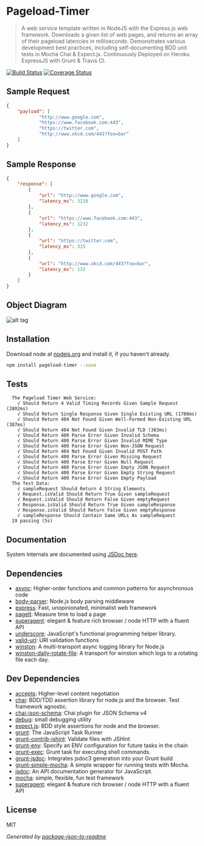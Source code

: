 Pageload-Timer
==============
> A web service template written in NodeJS with the Express.js web framework.
> Downloads a given list of web pages, and returns an array of their pageload latencies in milliseconds.
> Demonstrates various development best practices, including self-documenting BDD unit tests in Mocha Chai & Expect.js.
> Continuously Deployed on Heroku ExpressJS with Grunt & Travis CI.

[![Build Status](https://travis-ci.org/harvest316/pageload-timer.png?branch=master)](https://travis-ci.org/harvest316/pageload-timer) 
[![Coverage Status](https://coveralls.io/repos/github/harvest316/pageload-timer/badge.svg?branch=master)](https://coveralls.io/github/harvest316/pageload-timer?branch=master)

## Sample Request
```json
{
    "payload": [
            "http://www.google.com",
            "https://www.facebook.com:443",
            "https://twitter.com",
            "http://www.xkcd.com/443?foo=bar"
    ]
}
```

## Sample Response
```json
{
    "response": [
        {
            "url": "http://www.google.com",
            "latency_ms": 3210
        },
        {
            "url": "https://www.facebook.com:443",
            "latency_ms": 1232
        },
        {
            "url": "https://twitter.com",
            "latency_ms": 315
        },
        {
            "url": "http://www.xkcd.com/443?foo=bar",
            "latency_ms": 132
        }
    ]
}
```

## Object Diagram
![alt tag](https://cdn.rawgit.com/harvest316/pageload-timer/master/pageload-timer.svg)


## Installation

Download node at [nodejs.org](http://nodejs.org) and install it, if you haven't already.

```sh
npm install pageload-timer --save
```


## Tests

```
  The Pageload Timer Web Service: 
    √ Should Return 4 Valid Timing Records Given Sample Request (2802ms)
    √ Should Return Single Response Given Single Existing URL (1788ms)
    √ Should Return 404 Not Found Given Well-Formed Non-Existing URL (387ms)
    √ Should Return 404 Not Found Given Invalid TLD (383ms)
    √ Should Return 400 Parse Error Given Invalid Schema
    √ Should Return 400 Parse Error Given Invalid MIME Type
    √ Should Return 400 Parse Error Given Non-JSON Request
    √ Should Return 404 Not Found Given Invalid POST Path
    √ Should Return 400 Parse Error Given Missing Request
    √ Should Return 400 Parse Error Given Null Request
    √ Should Return 400 Parse Error Given Empty JSON Request
    √ Should Return 400 Parse Error Given Empty String Request
    √ Should Return 400 Parse Error Given Empty Payload
  The Test Data: 
    √ sampleRequest Should Return 4 String Elements
    √ Request.isValid Should Return True Given sampleRequest
    √ Request.isValid Should Return False Given emptyRequest
    √ Response.isValid Should Return True Given sampleResponse
    √ Response.isValid Should Return False Given emptyResponse
    √ sampleResponse Should Contain Same URLs As sampleRequest
  19 passing (5s)

```

## Documentation
System Internals are documented using [JSDoc here](https://cdn.rawgit.com/harvest316/pageload-timer/master/doc/index.html).

## Dependencies

- [async](https://github.com/caolan/async): Higher-order functions and common patterns for asynchronous code
- [body-parser](https://github.com/expressjs/body-parser): Node.js body parsing middleware
- [express](https://github.com/expressjs/express): Fast, unopinionated, minimalist web framework
- [pagelt](https://github.com/zrrrzzt/pagelt): Measure time to load a page
- [superagent](https://github.com/visionmedia/superagent): elegant &amp; feature rich browser / node HTTP with a fluent API
- [underscore](https://github.com/jashkenas/underscore): JavaScript&#39;s functional programming helper library.
- [valid-url](https://github.com/ogt/valid-url): URI validation functions
- [winston](https://github.com/winstonjs/winston): A multi-transport async logging library for Node.js
- [winston-daily-rotate-file](https://github.com/winstonjs/winston-daily-rotate-file): A transport for winston which logs to a rotating file each day.

## Dev Dependencies

- [accepts](https://github.com/jshttp/accepts): Higher-level content negotiation
- [chai](https://github.com/chaijs/chai): BDD/TDD assertion library for node.js and the browser. Test framework agnostic.
- [chai-json-schema](https://github.com/Bartvds/chai-json-schema): Chai plugin for JSON Schema v4
- [debug](https://github.com/visionmedia/debug): small debugging utility
- [expect.js](https://github.com/LearnBoost/expect.js): BDD style assertions for node and the browser.
- [grunt](https://github.com/gruntjs/grunt): The JavaScript Task Runner
- [grunt-contrib-jshint](https://github.com/gruntjs/grunt-contrib-jshint): Validate files with JSHint
- [grunt-env](https://github.com/jsoverson/grunt-env): Specify an ENV configuration for future tasks in the chain
- [grunt-exec](https://github.com/jharding/grunt-exec): Grunt task for executing shell commands.
- [grunt-jsdoc](https://github.com/krampstudio/grunt-jsdoc): Integrates jsdoc3 generation into your Grunt build
- [grunt-simple-mocha](https://github.com/yaymukund/grunt-simple-mocha): A simple wrapper for running tests with Mocha.
- [jsdoc](https://github.com/jsdoc3/jsdoc): An API documentation generator for JavaScript.
- [mocha](https://github.com/mochajs/mocha): simple, flexible, fun test framework
- [superagent](https://github.com/visionmedia/superagent): elegant &amp; feature rich browser / node HTTP with a fluent API


## License

MIT

_Generated by [package-json-to-readme](https://github.com/zeke/package-json-to-readme)_
